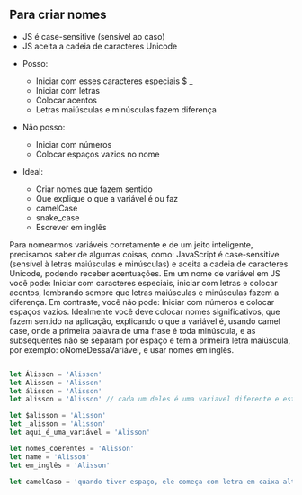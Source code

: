 ## Para criar nomes

* JS é case-sensitive (sensível ao caso)
* JS aceita a cadeia de caracteres Unicode

- Posso:
    * Iniciar com esses caracteres especiais $ _
    * Iniciar com letras
    * Colocar acentos
    * Letras maiúsculas e minúsculas fazem diferença

- Não posso:
    * Iniciar com números
    * Colocar espaços vazios no nome

- Ideal:
    * Criar nomes que fazem sentido
    * Que explique o que a variável é ou faz
    * camelCase
    * snake_case
    * Escrever em inglês


Para nomearmos variáveis corretamente e de um jeito inteligente, precisamos saber de algumas coisas, como: JavaScript é case-sensitive (sensível à letras maiúsculas e minúsculas) e aceita a cadeia de caracteres Unicode, podendo receber acentuações. Em um nome de variável em JS você pode: Iniciar com caracteres especiais, iniciar com letras e colocar acentos, lembrando sempre que letras maiúsculas e minúsculas fazem a diferença. Em contraste, você não pode: Iniciar com números e colocar espaços vazios. Idealmente você deve colocar nomes significativos, que fazem sentido na aplicação, explicando o que a variável é, usando camel case, onde a primeira palavra de uma frase é toda minúscula, e as subsequentes não se separam por espaço e tem a primeira letra maiúscula, por exemplo: oNomeDessaVariável, e usar nomes em inglês.


```js

let Álisson = 'Alisson'
let Alisson = 'Alisson'
let álisson = 'Alisson'
let alisson = 'Alisson' // cada um deles é uma variavel diferente e estão recebendo um valor

let $alisson = 'Alisson'
let _alisson = 'Alisson'
let aqui_é_uma_variável = 'Alisson'

let nomes_coerentes = 'Alisson'
let name = 'Alisson'
let em_inglês = 'Alisson'

let camelCaso = 'quando tiver espaço, ele começa com letra em caixa alta'

```